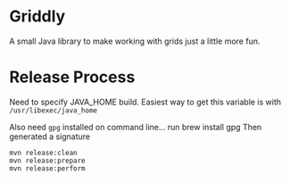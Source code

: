 Griddly
=======

A small Java library to make working with grids just a little more fun.

# Release Process

Need to specify JAVA_HOME build. Easiest way to get this variable is with `/usr/libexec/java_home`

Also need `gpg` installed on command line... run brew install gpg
Then generated a signature


	mvn release:clean
	mvn release:prepare
	mvn release:perform
	
